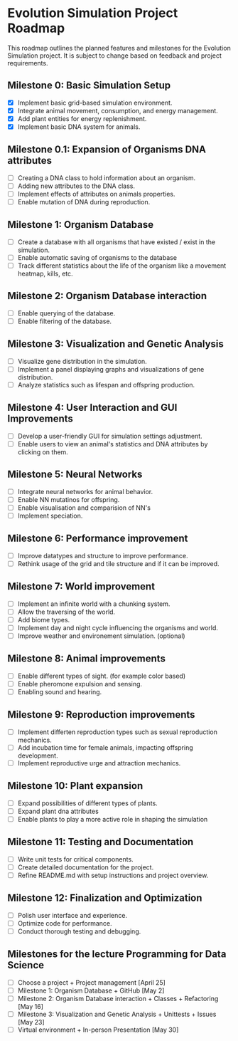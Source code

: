 # Evolution Simulation Project Roadmap

This roadmap outlines the planned features and milestones for the Evolution Simulation project. It is subject to change based on feedback and project requirements.

## Milestone 0: Basic Simulation Setup

- [x] Implement basic grid-based simulation environment.
- [x] Integrate animal movement, consumption, and energy management.
- [x] Add plant entities for energy replenishment.
- [x] Implement basic DNA system for animals.

## Milestone 0.1: Expansion of Organisms DNA attributes

- [ ] Creating a DNA class to hold information about an organism.
- [ ] Adding new attributes to the DNA class.
- [ ] Implement effects of attributes on animals properties.
- [ ] Enable mutation of DNA during reproduction.

## Milestone 1: Organism Database

- [ ] Create a database with all organisms that have existed / exist in the simulation.
- [ ] Enable automatic saving of organisms to the database
- [ ] Track different statistics about the life of the organism like a movement heatmap, kills, etc.

## Milestone 2: Organism Database interaction

- [ ] Enable querying of the database.
- [ ] Enable filtering of the database.

## Milestone 3: Visualization and Genetic Analysis

- [ ] Visualize gene distribution in the simulation.
- [ ] Implement a panel displaying graphs and visualizations of gene distribution.
- [ ] Analyze statistics such as lifespan and offspring production.

## Milestone 4: User Interaction and GUI Improvements

- [ ] Develop a user-friendly GUI for simulation settings adjustment.
- [ ] Enable users to view an animal's statistics and DNA attributes by clicking on them.

## Milestone 5: Neural Networks

- [ ] Integrate neural networks for animal behavior.
- [ ] Enable NN mutatinos for offspring.
- [ ] Enable visualisation and comparision of NN's
- [ ] Implement speciation.

## Milestone 6: Performance improvement

- [ ] Improve datatypes and structure to improve performance.
- [ ] Rethink usage of the grid and tile structure and if it can be improved.

## Milestone 7: World improvement

- [ ] Implement an infinite world with a chunking system.
- [ ] Allow the traversing of the world.
- [ ] Add biome types.
- [ ] Implement day and night cycle influencing the organisms and world.
- [ ] Improve weather and environement simulation. (optional)

## Milestone 8: Animal improvements

- [ ] Enable different types of sight. (for example color based)
- [ ] Enable pheromone expulsion and sensing.
- [ ] Enabling sound and hearing.

## Milestone 9: Reproduction improvements

- [ ] Implement differten reproduction types such as sexual reproduction mechanics.
- [ ] Add incubation time for female animals, impacting offspring development.
- [ ] Implement reproductive urge and attraction mechanics.

## Milestone 10: Plant expansion

- [ ] Expand possibilities of different types of plants.
- [ ] Expand plant dna attributes
- [ ] Enable plants to play a more active role in shaping the simulation

## Milestone 11: Testing and Documentation

- [ ] Write unit tests for critical components.
- [ ] Create detailed documentation for the project.
- [ ] Refine README.md with setup instructions and project overview.

## Milestone 12: Finalization and Optimization

- [ ] Polish user interface and experience.
- [ ] Optimize code for performance.
- [ ] Conduct thorough testing and debugging.

## Milestones for the lecture Programming for Data Science
- [ ] Choose a project + Project management [April 25]
- [ ] Milestone 1: Organism Database + GitHub [May 2]
- [ ] Milestone 2: Organism Database interaction + Classes + Refactoring [May 16]
- [ ] Milestone 3: Visualization and Genetic Analysis + Unittests + Issues [May 23]
- [ ] Virtual environment + In-person Presentation [May 30]

